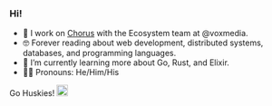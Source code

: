 ### Hi!

- 📰 I work on [Chorus](https://getchorus.voxmedia.com/) with the Ecosystem team at @voxmedia.
- 🤓 Forever reading about web development, distributed systems, databases, and programming languages.
- 🌱 I’m currently learning more about Go, Rust, and Elixir.
- 🕺🏼 Pronouns: He/Him/His

Go Huskies! <img alt="University of Washington" src="https://upload.wikimedia.org/wikipedia/commons/thumb/1/17/Washington_Huskies_logo.svg/1200px-Washington_Huskies_logo.svg.png" width=20>
